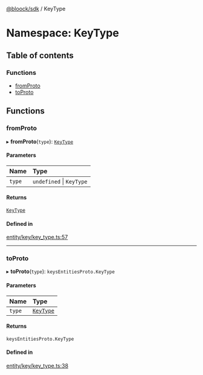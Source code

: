 [@bloock/sdk](../index.md) / KeyType

# Namespace: KeyType

## Table of contents

### Functions

- [fromProto](KeyType.md#fromproto)
- [toProto](KeyType.md#toproto)

## Functions

### fromProto

▸ **fromProto**(`type`): [`KeyType`](../enums/KeyType-1.md)

#### Parameters

| Name | Type |
| :------ | :------ |
| `type` | `undefined` \| `KeyType` |

#### Returns

[`KeyType`](../enums/KeyType-1.md)

#### Defined in

[entity/key/key_type.ts:57](https://github.com/bloock/bloock-sdk/blob/61770ea/languages/js/src/entity/key/key_type.ts#L57)

___

### toProto

▸ **toProto**(`type`): `keysEntitiesProto.KeyType`

#### Parameters

| Name | Type |
| :------ | :------ |
| `type` | [`KeyType`](../enums/KeyType-1.md) |

#### Returns

`keysEntitiesProto.KeyType`

#### Defined in

[entity/key/key_type.ts:38](https://github.com/bloock/bloock-sdk/blob/61770ea/languages/js/src/entity/key/key_type.ts#L38)
